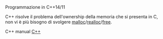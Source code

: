 Programmazione in C++14/11

C++ risolve il problema dell'ownership della memoria che si presenta in C, non vi è più bisogno di svolgere [malloc](https://en.cppreference.com/w/c/memory/malloc)/[realloc](reallochttps://en.cppreference.com/w/c/memory/realloc)/[free](https://en.cppreference.com/w/c/memory/free).

C++ manual [C++](https://learn.microsoft.com/it-it/cpp/cpp/welcome-back-to-cpp-modern-cpp?view=msvc-170)
